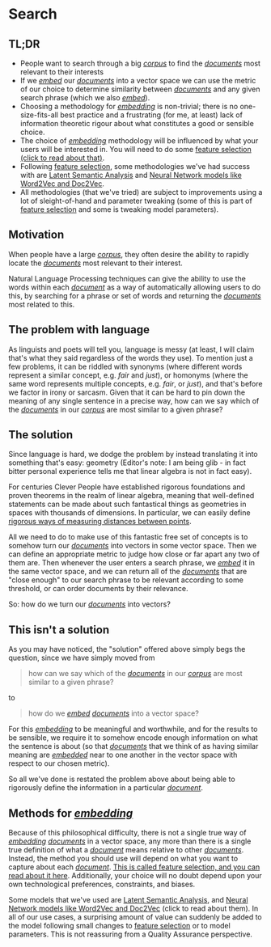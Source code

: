 # Search

## TL;DR

* People want to search through a big [*corpus*](Glossary.md) to find the [*documents*](Glossary.md) most relevant to their interests
* If we [*embed*](Glossary.md) our [*documents*](Glossary.md) into a vector space we can use the metric of our choice to determine similarity between [*documents*](Glossary.md) and any given search phrase (which we also [*embed*](Glossary.md)).
* Choosing a methodology for [*embedding*](Glossary.md) is non-trivial; there is no one-size-fits-all best practice and a frustrating (for me, at least) lack of information theoretic rigour about what constitutes a good or sensible choice.
* The choice of [*embedding*](Glossary.md) methodology will be influenced by what your users will be interested in. You will need to do some [feature selection (click to read about that)](FeatureSelection.md).
* Following [feature selection](FeatureSelection.md), some methodologies we've had success with are [Latent Semantic Analysis](LSA.md) and [Neural Network models like Word2Vec and Doc2Vec](NNmodels.md).
* All methodologies (that we've tried) are subject to improvements using a lot of sleight-of-hand and parameter tweaking (some of this is part of [feature selection](FeatureSelection.md) and some is tweaking model parameters).

## Motivation

When people have a large [*corpus*](Glossary.md), they often desire the ability to rapidly locate the [*documents*](Glossary.md) most relevant to their interest.

Natural Language Processing techniques can give the ability to use the words within each [*document*](Glossary.md) as a way of automatically allowing users to do this, by searching for a phrase or set of words and returning the [*documents*](Glossary.md) most related to this.

## The problem with language

As linguists and poets will tell you, language is messy (at least, I will claim that's what they said regardless of the words they use). To mention just a few problems, it can be riddled with synonyms (where different words represent a similar concept, e.g. *fair* and *just*), or homonyms (where the same word represents multiple concepts, e.g. *fair*, or *just*), and that's before we factor in irony or sarcasm. Given that it can be hard to pin down the meaning of any single sentence in a precise way, how can we say which of the [*documents*](Glossary.md) in our [*corpus*](Glossary.md) are most similar to a given phrase?

## The solution

Since language is hard, we dodge the problem by instead translating it into something that's easy: geometry (Editor's note: I am being glib - in fact bitter personal experience tells me that linear algebra is not in fact easy).

For centuries Clever People have established rigorous foundations and proven theorems in the realm of linear algebra, meaning that well-defined statements can be made about such fantastical things as geometries in spaces with thousands of dimensions. In particular, we can easily define [rigorous ways of measuring distances between points](https://en.wikipedia.org/wiki/Metric_space).

All we need to do to make use of this fantastic free set of concepts is to somehow turn our [*documents*](Glossary.md) into vectors in some vector space. Then we can define an appropriate metric to judge how close or far apart any two of them are. Then whenever the user enters a search phrase, we [*embed*](Glossary.md) it in the same vector space, and we can return all of the [*documents*](Glossary.md) that are "close enough" to our search phrase to be relevant according to some threshold, or can order documents by their relevance.

So: how do we turn our [*documents*](Glossary.md) into vectors?

## This isn't a solution

As you may have noticed, the "solution" offered above simply begs the question, since we have simply moved from
> how can we say which of the [*documents*](Glossary.md) in our [*corpus*](Glossary.md) are most similar to a given phrase?

to
> how do we [*embed*](Glossary.md) [*documents*](Glossary.md) into a vector space?

For this [*embedding*](Glossary.md) to be meaningful and worthwhile, and for the results to be sensible, we require it to somehow encode enough information on what the sentence is about (so that [*documents*](Glossary.md) that we think of as having similar meaning are [*embedded*](Glossary.md) near to one another in the vector space with respect to our chosen metric).

So all we've done is restated the problem above about being able to rigorously define the information in a particular [*document*](Glossary.md).

## Methods for [*embedding*](Glossary.md)

Because of this philosophical difficulty, there is not a single true way of [*embedding*](Glossary.md) [*documents*](Glossary.md) in a vector space, any more than there is a single true definition of what a [*document*](Glossary.md) means relative to other [*documents*](Glossary.md). Instead, the method you should use will depend on what you want to capture about each [*document*](Glossary.md). [This is called feature selection, and you can read about it here](FeatureSelection.md). Additionally, your choice will no doubt depend upon your own technological preferences, constraints, and biases.

Some models that we've used are [Latent Semantic Analysis](LSA.md), and [Neural Network models like Word2Vec and Doc2Vec](NNmodels.md) (click to read about them). In all of our use cases, a surprising amount of value can suddenly be added to the model following small changes to [feature selection](FeatureSelection.md) or to model parameters. This is not reassuring from a Quality Assurance perspective.
